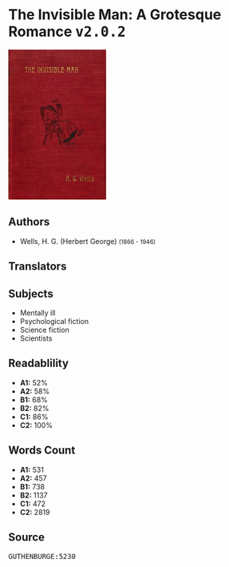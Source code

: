 # The Invisible Man: A Grotesque Romance <kbd>v2.0.2</kbd>

![](./cover.medium.jpg "")

## Authors


 - Wells, H. G. (Herbert George) <small>(1866 - 1946)</small>

## Translators



## Subjects


 - Mentally ill
 - Psychological fiction
 - Science fiction
 - Scientists

## Readablility


 - **A1:** 52%
 - **A2:** 58%
 - **B1:** 68%
 - **B2:** 82%
 - **C1:** 86%
 - **C2:** 100%

## Words Count


 - **A1:** 531
 - **A2:** 457
 - **B1:** 738
 - **B2:** 1137
 - **C1:** 472
 - **C2:** 2819

## Source


<kbd>GUTHENBURGE:5230</kbd>
